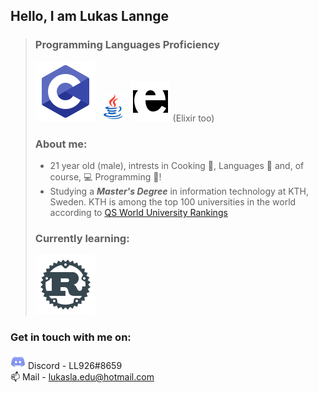 
## Hello, I am Lukas Lannge
> ### Programming Languages Proficiency
> ![C#](/assets/images/icons8-c-programming.svg "C Programming icon by Icons8")
> ![Jave](/assets/images/icons8-java.gif "Java icon by Icons8")
> ![Elixir/Erlang](assets/images/icons8-erlang.svg "Erlang icon by Icons8") (Elixir too)
>
> ### About me:
> - 21 year old (male), intrests in Cooking :rice_ball:, Languages :book: and, of course, :computer: Programming :floppy_disk:!
> - Studying a ***Master's Degree*** in information technology at KTH, Sweden. KTH is among the top 100 universities in the world according to [QS World University Rankings](https://www.topuniversities.com/universities/kth-royal-institute-technology) 
> ### Currently learning:
> ![Rust](assets/images/icons8-rust-programming-language.svg "Rust Programming Language icon by Icons8")

### Get in touch with me on:
![Discord](/assets/images/icons8-discord-24.png) Discord - LL926#8659  
📫 Mail - lukasla.edu@hotmail.com

<!--
**MT0DE/MT0DE** is a ✨ _special_ ✨ repository because its `README.md` (this file) appears on your GitHub profile.

Here are some ideas to get you started:

- 🔭 I’m currently working on ...
- 🌱 I’m currently learning ...
- 👯 I’m looking to collaborate on ...
- 🤔 I’m looking for help with ...
- 💬 Ask me about ...
- 📫 How to reach me: ...
- 😄 Pronouns: ...
- ⚡ Fun fact: ...
-->
